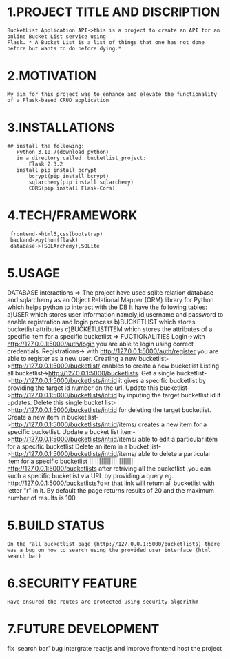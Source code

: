 # 1.PROJECT TITLE AND DISCRIPTION
    BucketList Application API->this is a project to create an API for an online Bucket List service using
    Flask. * A Bucket List is a list of things that one has not done
    before but wants to do before dying.*

# 2.MOTIVATION
    My aim for this project was to enhance and elevate the functionality of a Flask-based CRUD application

# 3.INSTALLATIONS
    ## install the following:
       Python 3.10.7(download python)
       in a directory called  bucketlist_project:
           Flask 2.3.2
       install pip install bcrypt
           bcrypt(pip install bcrypt)
           sqlarchemy(pip install sqlarchemy)
           CORS(pip install Flask-Cors)

# 4.TECH/FRAMEWORK
     frontend->html5,css(bootstrap)
     backend->python(flask)
     database->(SQLArchemy),SQLite

# 5.USAGE
   DATABASE interactions
   => The project have used sqlite relation database and sqlarchemy as an Object Relational Mapper (ORM) library for Python which helps python to interact with the DB
     It have the following tables:
        a)USER which stores user information namely;id,username and password to enable registration and login process
        b)BUCKETLIST which stores bucketlist attributes 
        c)BUCKETLISTITEM which stores the attributes of a specific item for a specific bucketlist
    => FUCTIONALITIES
        Login->with http://127.0.0.1:5000/auth/login you are able to login using correct credentials.
        Registrations-> with http://127.0.0.1:5000/auth/register you are able to register as a new user.
        Creating a new bucketlist->http://127.0.0.1:5000/bucketlist/ enables to create a new bucketlist
        Listing all bucketlist->http://127.0.0.1:5000/bucketlists.
        Get a single bucketlist->http://127.0.0.1:5000/bucketlists/<int:id> it gives a specific bucketlist by providing the target id number on the url.
        Update this bucketlist->http://127.0.0.1:5000/bucketlists/<int:id> by inputing the target bucketlist id it updates.
        Delete this single bucket list->http://127.0.0.1:5000/bucketlists/<int:id> for deleting the target bucketlist.
        Create a new item in bucket list->http://127.0.0.1:5000/bucketlists/<int:id>/items/ creates a new item for a specific bucketlist.
        Update a bucket list item->http://127.0.0.1:5000/bucketlists/<int:id>/items/ able to edit a particular item for a specific bucketlist
        Delete an item in a bucket list->http://127.0.0.1:5000/bucketlists/<int:id>/items/ able to delete a particular item for a specific bucketlist
        ||||||||||||||||||||||
        http://127.0.0.1:5000/bucketlists after retriving all the bucketlist ,you can such a specific bucketlist via URL by providing a query eg. http://127.0.0.1:5000/bucketlists?q=r that link will return all bucketlist with letter "r" in it.
        By default the page returns results of 20  and the maximum number of results is 100

# 5.BUILD STATUS
    On the "all bucketlist page (http://127.0.0.1:5000/bucketlists) there was a bug on how to search using the provided user interface (html search bar)
# 6.SECURITY FEATURE
    Have ensured the routes are protected using security algorithm
# 7.FUTURE DEVELOPMENT
  fix 'search bar' bug
  intergrate reactjs and improve frontend
  host the project 
  



       


      